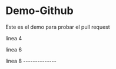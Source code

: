 # Demo-Github
Este es el demo para probar el pull request 

linea 4 

linea 6

linea 8 --------------
